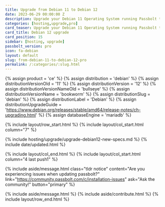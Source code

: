 ```yaml
---
title: Upgrade from Debian 11 to Debian 12
date: 2023-06-29 00:00:00 Z
description: Upgrade your Debian 11 Operating System running Passbolt to Debian 12
categories: [hosting,upgrade,pro]
card_teaser: Upgrade your Debian 11 Operating System running Passbolt to Debian 12
card_title: Debian 12 upgrade
card_position: 15
sidebar: [hosting, upgrade]
passbolt_version: pro
icon: fa-debian
layout: default
slug: from-debian-11-to-debian-12-pro
permalink: /:categories/:slug.html
---
```


{% assign product = 'ce' %}
{% assign distribution = 'debian' %}
{% assign distributionVersionOld = '11' %}
{% assign distributionVersion = '12' %}
{% assign distributionVersionNameOld = 'bullseye' %}
{% assign distributionVersionName = 'bookworm' %}
{% assign distributionSlug = 'debian' %}
{% assign distributionLabel = 'Debian' %}
{% assign distributionUpgradeGuide = 'https://www.debian.org/releases/stable/amd64/release-notes/ch-upgrading.html' %}
{% assign databaseEngine = 'mariadb' %}

{% include layout/row_start.html %}
{% include layout/col_start.html column="7" %}

{% include hosting/upgrade/upgrade-debian12-new-specs.md %}
{% include date/updated.html %}

{% include layout/col_end.html %}
{% include layout/col_start.html column="4 last push1" %}

{% include aside/message.html
    class="tldr notice"
    content="Are you experiencing issues when updating passbolt?"
    link="https://community.passbolt.com/c/installation-issues"
    ask="Ask the community!"
    button="primary"
%}

{% include aside/message.html %}
{% include aside/contribute.html %}
{% include layout/row_end.html %}
